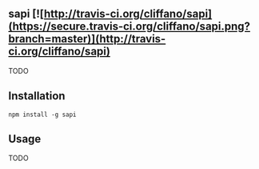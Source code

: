 sapi [![http://travis-ci.org/cliffano/sapi](https://secure.travis-ci.org/cliffano/sapi.png?branch=master)](http://travis-ci.org/cliffano/sapi)
-----------

TODO

Installation
------------

    npm install -g sapi 

Usage
-----

TODO
 